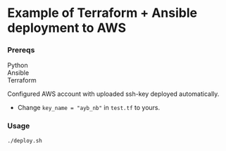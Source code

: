 # Example of Terraform + Ansible deployment to AWS

### Prereqs
Python  
Ansible  
Terraform  

Configured AWS account with uploaded ssh-key deployed automatically.  
* Change `key_name = "ayb_nb"` in `test.tf` to yours.

### Usage
 `./deploy.sh`